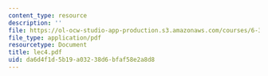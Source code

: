 ```yaml
---
content_type: resource
description: ''
file: https://ol-ocw-studio-app-production.s3.amazonaws.com/courses/6-336j-introduction-to-numerical-simulation-sma-5211-fall-2003/da6d4f1d5b19a03238d6bfaf58e2a8d8_lec4.pdf
file_type: application/pdf
resourcetype: Document
title: lec4.pdf
uid: da6d4f1d-5b19-a032-38d6-bfaf58e2a8d8
---
```

